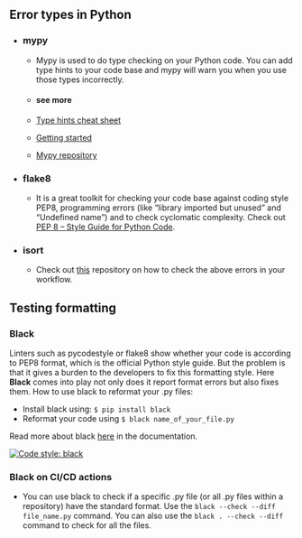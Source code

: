 ## Error types in Python

- ### mypy
  - Mypy is used to do type checking on your Python code. You can add type hints to your code base and mypy will warn you when you use those types incorrectly.

  - #### see more
   - [Type hints cheat sheet](https://mypy.readthedocs.io/en/stable/cheat_sheet_py3.html)
   - [Getting started](https://mypy.readthedocs.io/en/stable/getting_started.html)
   - [Mypy repository](https://github.com/python/mypy)

- ### flake8
  - It is a great toolkit for checking your code base against coding style PEP8, programming errors (like “library imported but unused” and “Undefined name”) and to check cyclomatic complexity. Check out [PEP 8 – Style Guide for Python Code](https://peps.python.org/pep-0008/).


- ### isort
  - Check out [this](https://github.com/programmingwithalex/pylinter) repository on how to check the above errors in your workflow. 

## Testing formatting  

### Black 
Linters such as pycodestyle or flake8 show whether your code is according to PEP8 format, which is the official Python style guide. But the problem is that it gives a burden to the developers to fix this formatting style. Here **Black** comes into play not only does it report format errors but also fixes them. How to use black to reformat your .py files: 
- Install black using: ```$ pip install black```
- Reformat your code using ```$ black name_of_your_file.py```

Read more about black [here](https://github.com/psf/black) in the documentation.

[![Code style: black](https://img.shields.io/badge/code%20style-black-000000.svg)](https://github.com/psf/black)

### Black on CI/CD actions
- You can use black to check if a specific .py file (or all .py files within a repository) have the standard format. Use the ```black --check --diff file_name.py``` command. You can also use the ```black . --check --diff``` command to check for all the files.




